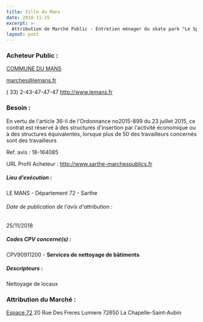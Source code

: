 ```yaml
---
title: Ville du Mans
date: 2018-11-25
excerpt: >-
  Attribution de Marché Public - Entretien ménager du skate park "Le Spot " au Mans, 2019 renouvelable en 2020, 2021 et 2022
layout: post
---
```


### Acheteur Public : 
<a href="/acheteur-33/siren-217201813"> COMMUNE DU MANS</a><br/>



marches@lemans.fr

( 33) 2-43-47-47-47
http://www.lemans.fr
### Besoin :

En vertu de l'article 36-Ii de l'Ordonnance no2015-899 du 23 juillet 2015, ce contrat est réservé à des structures d'insertion par l'activité économique ou à des structures équivalentes, lorsque plus de 50 des travailleurs concernés sont des travailleurs

Ref. avis : 18-164085

URL Profil Acheteur : http://www.sarthe-marchespublics.fr

##### Lieu d'exécution :

LE MANS - Département 72 - Sarthe

###### Date de publication de l'avis d'attribution : 
25/11/2018

##### Codes CPV concerné(s) :
CPV90911200 - **Services de nettoyage de bâtiments** <br/>

##### Descripteurs :
Nettoyage de locaux <br/>

### Attribution du Marché :
<a href="/entreprise-261/siren-432635324"> Espace 72</a>    20 Rue Des Freres Lumiere 72650 La Chapelle-Saint-Aubin <br/>
